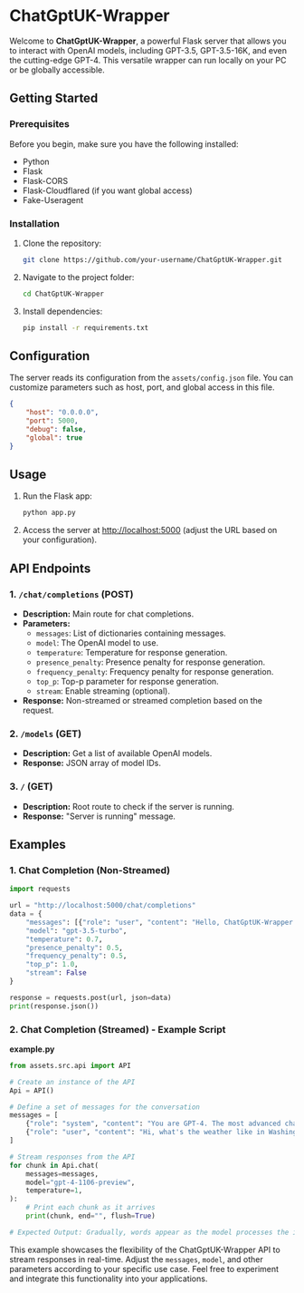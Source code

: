 # ChatGptUK-Wrapper

Welcome to **ChatGptUK-Wrapper**, a powerful Flask server that allows you to interact with OpenAI models, including GPT-3.5, GPT-3.5-16K, and even the cutting-edge GPT-4. This versatile wrapper can run locally on your PC or be globally accessible.

## Getting Started

### Prerequisites

Before you begin, make sure you have the following installed:

- Python
- Flask
- Flask-CORS
- Flask-Cloudflared (if you want global access)
- Fake-Useragent

### Installation

1. Clone the repository:

   ```bash
   git clone https://github.com/your-username/ChatGptUK-Wrapper.git
   ```

2. Navigate to the project folder:

   ```bash
   cd ChatGptUK-Wrapper
   ```

3. Install dependencies:

   ```bash
   pip install -r requirements.txt
   ```

## Configuration

The server reads its configuration from the `assets/config.json` file. You can customize parameters such as host, port, and global access in this file.

```json
{
    "host": "0.0.0.0",
    "port": 5000,
    "debug": false,
    "global": true
}
```

## Usage

1. Run the Flask app:

   ```bash
   python app.py
   ```

2. Access the server at [http://localhost:5000](http://localhost:5000) (adjust the URL based on your configuration).

## API Endpoints

### 1. `/chat/completions` (POST)

- **Description:** Main route for chat completions.
- **Parameters:**
  - `messages`: List of dictionaries containing messages.
  - `model`: The OpenAI model to use.
  - `temperature`: Temperature for response generation.
  - `presence_penalty`: Presence penalty for response generation.
  - `frequency_penalty`: Frequency penalty for response generation.
  - `top_p`: Top-p parameter for response generation.
  - `stream`: Enable streaming (optional).
- **Response:** Non-streamed or streamed completion based on the request.

### 2. `/models` (GET)

- **Description:** Get a list of available OpenAI models.
- **Response:** JSON array of model IDs.

### 3. `/` (GET)

- **Description:** Root route to check if the server is running.
- **Response:** "Server is running" message.

## Examples

### 1. Chat Completion (Non-Streamed)

```python
import requests

url = "http://localhost:5000/chat/completions"
data = {
    "messages": [{"role": "user", "content": "Hello, ChatGptUK-Wrapper!"}],
    "model": "gpt-3.5-turbo",
    "temperature": 0.7,
    "presence_penalty": 0.5,
    "frequency_penalty": 0.5,
    "top_p": 1.0,
    "stream": False
}

response = requests.post(url, json=data)
print(response.json())
```

### 2. Chat Completion (Streamed) - Example Script

**example.py**

```python
from assets.src.api import API

# Create an instance of the API
Api = API()

# Define a set of messages for the conversation
messages = [
    {"role": "system", "content": "You are GPT-4. The most advanced chatbot in the world. You have web search capabilities, calculator, and web browser. You can also do translations, and much more."},
    {"role": "user", "content": "Hi, what's the weather like in Washington DC?"},
]

# Stream responses from the API
for chunk in Api.chat(
    messages=messages,
    model="gpt-4-1106-preview",
    temperature=1,
):
    # Print each chunk as it arrives
    print(chunk, end="", flush=True)

# Expected Output: Gradually, words appear as the model processes the input.
```

This example showcases the flexibility of the ChatGptUK-Wrapper API to stream responses in real-time. Adjust the `messages`, `model`, and other parameters according to your specific use case. Feel free to experiment and integrate this functionality into your applications.
